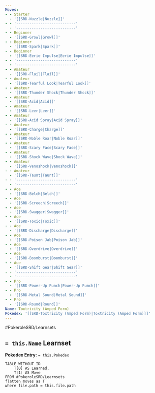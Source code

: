 ```yaml
---
Moves:
- - Starter
  - '[[SRD-Nuzzle|Nuzzle]]'
- - '---------------------------'
  - '---------------------------'
- - Beginner
  - '[[SRD-Growl|Growl]]'
- - Beginner
  - '[[SRD-Spark|Spark]]'
- - Beginner
  - '[[SRD-Eerie Impulse|Eerie Impulse]]'
- - '---------------------------'
  - '---------------------------'
- - Amateur
  - '[[SRD-Flail|Flail]]'
- - Amateur
  - '[[SRD-Tearful Look|Tearful Look]]'
- - Amateur
  - '[[SRD-Thunder Shock|Thunder Shock]]'
- - Amateur
  - '[[SRD-Acid|Acid]]'
- - Amateur
  - '[[SRD-Leer|Leer]]'
- - Amateur
  - '[[SRD-Acid Spray|Acid Spray]]'
- - Amateur
  - '[[SRD-Charge|Charge]]'
- - Amateur
  - '[[SRD-Noble Roar|Noble Roar]]'
- - Amateur
  - '[[SRD-Scary Face|Scary Face]]'
- - Amateur
  - '[[SRD-Shock Wave|Shock Wave]]'
- - Amateur
  - '[[SRD-Venoshock|Venoshock]]'
- - Amateur
  - '[[SRD-Taunt|Taunt]]'
- - '---------------------------'
  - '---------------------------'
- - Ace
  - '[[SRD-Belch|Belch]]'
- - Ace
  - '[[SRD-Screech|Screech]]'
- - Ace
  - '[[SRD-Swagger|Swagger]]'
- - Ace
  - '[[SRD-Toxic|Toxic]]'
- - Ace
  - '[[SRD-Discharge|Discharge]]'
- - Ace
  - '[[SRD-Poison Jab|Poison Jab]]'
- - Ace
  - '[[SRD-Overdrive|Overdrive]]'
- - Ace
  - '[[SRD-Boomburst|Boomburst]]'
- - Ace
  - '[[SRD-Shift Gear|Shift Gear]]'
- - '---------------------------'
  - '---------------------------'
- - Pro
  - '[[SRD-Power-Up Punch|Power-Up Punch]]'
- - Pro
  - '[[SRD-Metal Sound|Metal Sound]]'
- - Pro
  - '[[SRD-Round|Round]]'
Name: Toxtricity (Amped Form)
Pokedex: '[[SRD-Toxtricity (Amped Form)|Toxtricity (Amped Form)]]'
---
```


#PokeroleSRD/Learnsets

## `= this.Name` Learnset

**Pokedex Entry:** `= this.Pokedex`

```dataview
TABLE WITHOUT ID
    T[0] AS Learned,
    T[1] AS Move
FROM #PokeroleSRD/Learnsets
flatten moves as T
where file.path = this.file.path
```

